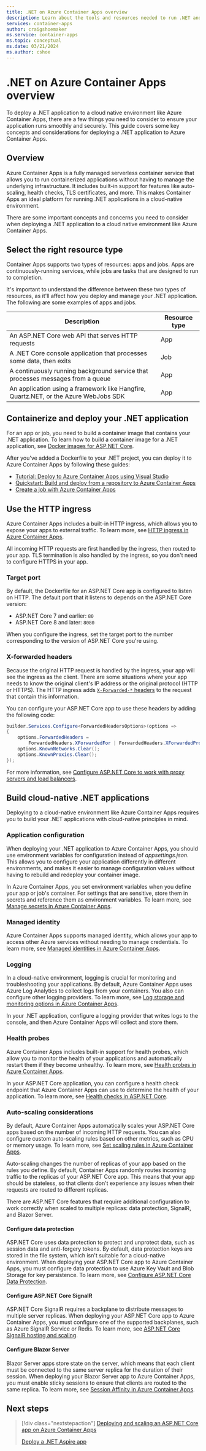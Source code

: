 ```yaml
---
title: .NET on Azure Container Apps overview
description: Learn about the tools and resources needed to run .NET and ASP.NET Core applications on Azure Container Apps.
services: container-apps
author: craigshoemaker
ms.service: container-apps
ms.topic: conceptual
ms.date: 03/21/2024
ms.author: cshoe
---
```


# .NET on Azure Container Apps overview

To deploy a .NET application to a cloud native environment like Azure Container Apps, there are a few things you need to consider to ensure your application runs smoothly and securely. This guide covers some key concepts and considerations for deploying a .NET application to Azure Container Apps.

## Overview

Azure Container Apps is a fully managed serverless container service that allows you to run containerized applications without having to manage the underlying infrastructure. It includes built-in support for features like auto-scaling, health checks, TLS certificates, and more. This makes Container Apps an ideal platform for running .NET applications in a cloud-native environment.

There are some important concepts and concerns you need to consider when deploying a .NET application to a cloud native environment like Azure Container Apps.

## Select the right resource type

Container Apps supports two types of resources: apps and jobs. Apps are continuously-running services, while jobs are tasks that are designed to run to completion.

It's important to understand the difference between these two types of resources, as it'll affect how you deploy and manage your .NET application. The following are some examples of apps and jobs.

| Description | Resource type |
|-------------|---------------|
| An ASP.NET Core web API that serves HTTP requests | App |
| A .NET Core console application that processes some data, then exits | Job |
| A continuously running background service that processes messages from a queue | App |
| An application using a framework like Hangfire, Quartz.NET, or the Azure WebJobs SDK | App |

## Containerize and deploy your .NET application

For an app or job, you need to build a container image that contains your .NET application. To learn how to build a container image for a .NET application, see [Docker images for ASP.NET Core](/aspnet/core/host-and-deploy/docker/building-net-docker-images).

After you've added a Dockerfile to your .NET project, you can deploy it to Azure Container Apps by following these guides:

* [Tutorial: Deploy to Azure Container Apps using Visual Studio](deploy-visual-studio.md)
* [Quickstart: Build and deploy from a repository to Azure Container Apps](quickstart-repo-to-cloud.md)
* [Create a job with Azure Container Apps](jobs-get-started-cli.md)

## Use the HTTP ingress

Azure Container Apps includes a built-in HTTP ingress, which allows you to expose your apps to external traffic. To learn more, see [HTTP ingress in Azure Container Apps](ingress.md).

All incoming HTTP requests are first handled by the ingress, then routed to your app. TLS termination is also handled by the ingress, so you don't need to configure HTTPS in your app.

### Target port

By default, the Dockerfile for an ASP.NET Core app is configured to listen on HTTP. The default port that it listens to depends on the ASP.NET Core version:

* ASP.NET Core 7 and earlier: `80`
* ASP.NET Core 8 and later: `8080`

When you configure the ingress, set the target port to the number corresponding to the version of ASP.NET Core you're using.

### X-forwarded headers

Because the original HTTP request is handled by the ingress, your app will see the ingress as the client. There are some situations where your app needs to know the original client's IP address or the original protocol (HTTP or HTTPS). The HTTP ingress adds [`X-Forwarded-*` headers](ingress-overview.md#http-headers) to the request that contain this information.

You can configure your ASP.NET Core app to use these headers by adding the following code:

```csharp
builder.Services.Configure<ForwardedHeadersOptions>(options =>
{
    options.ForwardedHeaders =
        ForwardedHeaders.XForwardedFor | ForwardedHeaders.XForwardedProto;
    options.KnownNetworks.Clear();
    options.KnownProxies.Clear();
});
```

For more information, see [Configure ASP.NET Core to work with proxy servers and load balancers](/aspnet/core/host-and-deploy/proxy-load-balancer).

## Build cloud-native .NET applications

Deploying to a cloud-native environment like Azure Container Apps requires you to build your .NET applications with cloud-native principles in mind.

### Application configuration

When deploying your .NET application to Azure Container Apps, you should use environment variables for configuration instead of *appsettings.json*. This allows you to configure your application differently in different environments, and makes it easier to manage configuration values without having to rebuild and redeploy your container image.

In Azure Container Apps, you set environment variables when you define your app or job's container. For settings that are sensitive, store them in secrets and reference them as environment variables. To learn more, see [Manage secrets in Azure Container Apps](manage-secrets.md).

### Managed identity

Azure Container Apps supports managed identity, which allows your app to access other Azure services without needing to manage credentials. To learn more, see [Managed identities in Azure Container Apps](managed-identity.md).

### Logging

In a cloud-native environment, logging is crucial for monitoring and troubleshooting your applications. By default, Azure Container Apps uses Azure Log Analytics to collect logs from your containers. You also can configure other logging providers. To learn more, see [Log storage and monitoring options in Azure Container Apps](log-options.md).

In your .NET application, configure a logging provider that writes logs to the console, and then Azure Container Apps will collect and store them.

### Health probes

Azure Container Apps includes built-in support for health probes, which allow you to monitor the health of your applications and automatically restart them if they become unhealthy. To learn more, see [Health probes in Azure Container Apps](health-probes.md).

In your ASP.NET Core application, you can configure a health check endpoint that Azure Container Apps can use to determine the health of your application. To learn more, see [Health checks in ASP.NET Core](/aspnet/core/host-and-deploy/health-checks).

### Auto-scaling considerations

By default, Azure Container Apps automatically scales your ASP.NET Core apps based on the number of incoming HTTP requests. You can also configure custom auto-scaling rules based on other metrics, such as CPU or memory usage. To learn more, see [Set scaling rules in Azure Container Apps](scale-app.md).

Auto-scaling changes the number of replicas of your app based on the rules you define. By default, Container Apps randomly routes incoming traffic to the replicas of your ASP.NET Core app. This means that your app should be stateless, so that clients don't experience any issues when their requests are routed to different replicas.

There are ASP.NET Core features that require additional configuration to work correctly when scaled to multiple replicas: data protection, SignalR, and Blazor Server.

#### Configure data protection

ASP.NET Core uses data protection to protect and unprotect data, such as session data and anti-forgery tokens. By default, data protection keys are stored in the file system, which isn't suitable for a cloud-native environment. When deploying your ASP.NET Core app to Azure Container Apps, you must configure data protection to use Azure Key Vault and Blob Storage for key persistence. To learn more, see [Configure ASP.NET Core Data Protection](/aspnet/core/security/data-protection/configuration/overview).

#### Configure ASP.NET Core SignalR

ASP.NET Core SignalR requires a backplane to distribute messages to multiple server replicas. When deploying your ASP.NET Core app to Azure Container Apps, you must configure one of the supported backplanes, such as Azure SignalR Service or Redis. To learn more, see [ASP.NET Core SignalR hosting and scaling](/aspnet/core/signalr/scale).

#### Configure Blazor Server

Blazor Server apps store state on the server, which means that each client must be connected to the same server replica for the duration of their session. When deploying your Blazor Server app to Azure Container Apps, you must enable sticky sessions to ensure that clients are routed to the same replica. To learn more, see [Session Affinity in Azure Container Apps](sticky-sessions.md).


## Next steps

> [!div class="nextstepaction"]
> [Deploying and scaling an ASP.NET Core app on Azure Container Apps](/aspnet/core/host-and-deploy/scaling-aspnet-apps/scaling-aspnet-apps)
> 
> [Deploy a .NET Aspire app](/dotnet/aspire/deployment/azure/aca-deployment)
